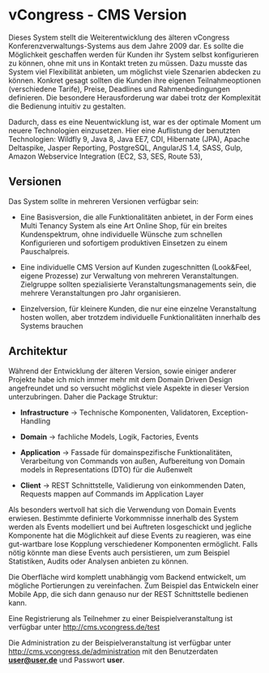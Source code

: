 vCongress - CMS Version
==============

Dieses System stellt die Weiterentwicklung des älteren vCongress Konferenzverwaltungs-Systems aus dem Jahre 2009 dar.
Es sollte die Möglichkeit geschaffen werden für Kunden ihr System selbst konfigurieren zu können, ohne mit uns in Kontakt treten zu müssen. Dazu musste das System viel Flexibilität anbieten, um möglichst viele Szenarien abdecken zu können.
Konkret gesagt sollten die Kunden ihre eigenen Teilnahmeoptionen (verschiedene Tarife), Preise, Deadlines und Rahmenbedingungen definieren. Die besondere Herausforderung war dabei trotz der Komplexität die Bedienung intuitiv zu gestalten.

Dadurch, dass es eine Neuentwicklung ist, war es der optimale Moment um neuere Technologien einzusetzen.
Hier eine Auflistung der benutzten Technologien: Wildfly 9, Java 8, Java EE7, CDI, Hibernate (JPA), Apache Deltaspike, Jasper Reporting, PostgreSQL, AngularJS 1.4, SASS, Gulp, Amazon Webservice Integration (EC2, S3, SES, Route 53), 

Versionen
----------------

Das System sollte in mehreren Versionen verfügbar sein:

- Eine Basisversion, die alle Funktionalitäten anbietet, in der Form eines Multi Tenancy System als eine Art Online Shop, für ein breites Kundenspektrum, ohne individuelle Wünsche zum schnellen Konfigurieren und sofortigem produktiven Einsetzen zu einem Pauschalpreis.

- Eine individuelle CMS Version auf Kunden zugeschnitten (Look&Feel, eigene Prozesse) zur Verwaltung von mehreren Veranstaltungen. Zielgruppe sollten spezialisierte Veranstaltungsmanagements sein, die mehrere Veranstaltungen pro Jahr organisieren.

- Einzelversion, für kleinere Kunden, die nur eine einzelne Veranstaltung hosten wollen, aber trotzdem individuelle Funktionalitäten innerhalb des Systems brauchen

Architektur
-----------------

Während der Entwicklung der älteren Version, sowie einiger anderer Projekte habe ich mich immer mehr mit dem Domain Driven Design angefreundet und so versucht möglichst viele Aspekte in dieser Version unterzubringen.
Daher die Package Struktur:

- **Infrastructure** -> Technische Komponenten, Validatoren, Exception-Handling

- **Domain** -> fachliche Models, Logik, Factories, Events

- **Application** -> Fassade für domainspezifische Funktionalitäten, Verarbeitung von Commands von außen, Aufbereitung von Domain models in Representations (DTO) für die Außenwelt

- **Client** -> REST Schnittstelle, Validierung von einkommenden Daten, Requests mappen auf Commands im Application Layer

Als besonders wertvoll hat sich die Verwendung von Domain Events erwiesen. Bestimmte definierte Vorkommnisse innerhalb des System werden als Events modelliert und bei Auftreten losgeschickt und jegliche Komponente hat die Möglichkeit auf diese Events zu reagieren, was eine gut-wartbare lose Kopplung verschiedener Komponenten ermöglicht.
Falls nötig könnte man diese Events auch persistieren, um zum Beispiel Statistiken, Audits oder Analysen anbieten zu können.

Die Oberfläche wird komplett unabhängig vom Backend entwickelt, um mögliche Portierungen zu vereinfachen. Zum Beispiel das Entwickeln einer Mobile App, die sich dann genauso nur der REST Schnittstelle bedienen kann.


Eine Registrierung als Teilnehmer zu einer Beispielveranstaltung ist verfügbar unter <a href="http://cms.vcongress.de/test" target="_blank">http://cms.vcongress.de/test</a>

Die Administration zu der Beispielveranstaltung ist verfügbar unter <a href="http://cms.vcongress.de/administration" target="_blank">http://cms.vcongress.de/administration</a> mit den Benutzerdaten **user@user.de** und Passwort **user**. 
